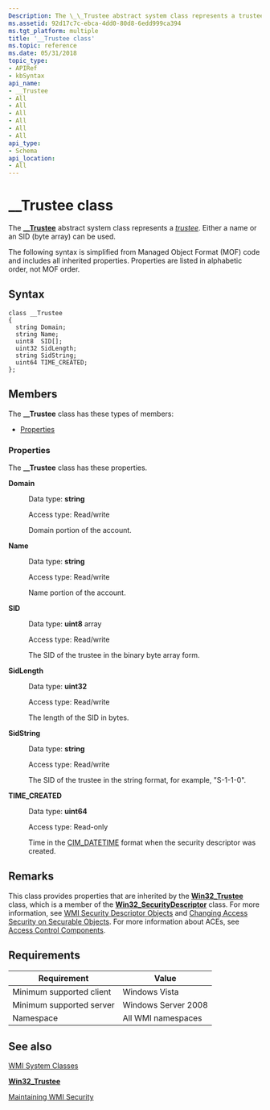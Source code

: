```yaml
---
Description: The \_\_Trustee abstract system class represents a trustee. Either a name or an SID (byte array) can be used.
ms.assetid: 92d17c7c-ebca-4dd0-80d8-6edd999ca394
ms.tgt_platform: multiple
title: '__Trustee class'
ms.topic: reference
ms.date: 05/31/2018
topic_type: 
- APIRef
- kbSyntax
api_name: 
- __Trustee
- All
- All
- All
- All
- All
- All
api_type: 
- Schema
api_location: 
- All
---
```


# \_\_Trustee class

The [**\_\_Trustee**](--securitydescriptor.md) abstract system class represents a [*trustee*](/windows/desktop/SecGloss/t-gly). Either a name or an SID (byte array) can be used.

The following syntax is simplified from Managed Object Format (MOF) code and includes all inherited properties. Properties are listed in alphabetic order, not MOF order.

## Syntax

``` syntax
class __Trustee
{
  string Domain;
  string Name;
  uint8  SID[];
  uint32 SidLength;
  string SidString;
  uint64 TIME_CREATED;
};
```

## Members

The **\_\_Trustee** class has these types of members:

-   [Properties](#properties)

### Properties

The **\_\_Trustee** class has these properties.

<dl> <dt>

**Domain**
</dt> <dd> <dl> <dt>

Data type: **string**
</dt> <dt>

Access type: Read/write
</dt> </dl>

Domain portion of the account.

</dd> <dt>

**Name**
</dt> <dd> <dl> <dt>

Data type: **string**
</dt> <dt>

Access type: Read/write
</dt> </dl>

Name portion of the account.

</dd> <dt>

**SID**
</dt> <dd> <dl> <dt>

Data type: **uint8** array
</dt> <dt>

Access type: Read/write
</dt> </dl>

The SID of the trustee in the binary byte array form.

</dd> <dt>

**SidLength**
</dt> <dd> <dl> <dt>

Data type: **uint32**
</dt> <dt>

Access type: Read/write
</dt> </dl>

The length of the SID in bytes.

</dd> <dt>

**SidString**
</dt> <dd> <dl> <dt>

Data type: **string**
</dt> <dt>

Access type: Read/write
</dt> </dl>

The SID of the trustee in the string format, for example, "S-1-1-0".

</dd> <dt>

**TIME\_CREATED**
</dt> <dd> <dl> <dt>

Data type: **uint64**
</dt> <dt>

Access type: Read-only
</dt> </dl>

Time in the [CIM\_DATETIME](cim-datetime.md) format when the security descriptor was created.

</dd> </dl>

## Remarks

This class provides properties that are inherited by the [**Win32\_Trustee**](/previous-versions/windows/desktop/secrcw32prov/win32-trustee) class, which is a member of the [**Win32\_SecurityDescriptor**](/previous-versions/windows/desktop/secrcw32prov/win32-securitydescriptor) class. For more information, see [WMI Security Descriptor Objects](wmi-security-descriptor-objects.md) and [Changing Access Security on Securable Objects](changing-access-security-on-securable-objects.md). For more information about ACEs, see [Access Control Components](/windows/desktop/SecAuthZ/access-control-components).

## Requirements



| Requirement | Value |
|-------------------------------------|--------------------------------|
| Minimum supported client<br/> | Windows Vista<br/>       |
| Minimum supported server<br/> | Windows Server 2008<br/> |
| Namespace<br/>                | All WMI namespaces<br/>  |



## See also

<dl> <dt>

[WMI System Classes](wmi-system-classes.md)
</dt> <dt>

[**Win32\_Trustee**](/previous-versions/windows/desktop/secrcw32prov/win32-trustee)
</dt> <dt>

[Maintaining WMI Security](maintaining-wmi-security.md)
</dt> </dl>

 


